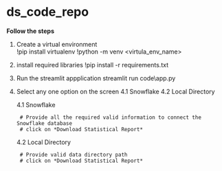 # ds_code_repo
**Follow the steps**
1. Create a virtual environment \
    !pip install virtualenv
    !python -m venv <virtula_env_name>
2. install required libraries
    !pip install -r requirements.txt
3. Run the streamlit appplication
    streamlit run code\app.py
4. Select any one option on the screen
    4.1 Snowflake
    4.2 Local Directory

    4.1 Snowflake

        # Provide all the required valid information to connect the Snowflake database
        # click on *Download Statistical Report*


    4.2 Local Directory

        # Provide valid data directory path
        # click on *Download Statistical Report*